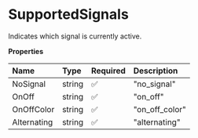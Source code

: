 # SupportedSignals

Indicates which signal is currently active.

**Properties**

| Name        | Type   | Required | Description    |
| :---------- | :----- | :------- | :------------- |
| NoSignal    | string | ✅       | "no_signal"    |
| OnOff       | string | ✅       | "on_off"       |
| OnOffColor  | string | ✅       | "on_off_color" |
| Alternating | string | ✅       | "alternating"  |

<!-- This file was generated by liblab | https://liblab.com/ -->
